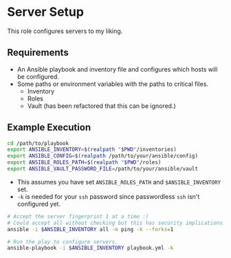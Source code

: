 # Server Setup

This role configures servers to my liking.

## Requirements

* An Ansible playbook and inventory file and configures which hosts will be configured.
* Some paths or environment variables with the paths to critical files.
  * Inventory
  * Roles
  * Vault (has been refactored that this can be ignored.)

## Example Execution

```bash
cd /path/to/playbook
export ANSIBLE_INVENTORY=$(realpath "$PWD"/inventories)
export ANSIBLE_CONFIG=$(realpath /path/to/your/ansible/config)
export ANSIBLE_ROLES_PATH=$(realpath "$PWD"/roles)
export ANSIBLE_VAULT_PASSWORD_FILE=/path/to/your/ansible/vault
```
* This assumes you have set `ANSIBLE_ROLES_PATH` and `$ANSIBLE_INVENTORY` set.
* `-k` is needed for your `ssh` password since passwordless `ssh` isn't configured yet.

```bash
# Accept the server fingerprint 1 at a time :(
# Could accept all without checking but this has security implications.
ansible -i $ANSIBLE_INVENTORY all -m ping -k --forks=1 

# Run the play to configure servers.
ansible-playbook -i $ANSIBLE_INVENTORY playbook.yml -k
```

